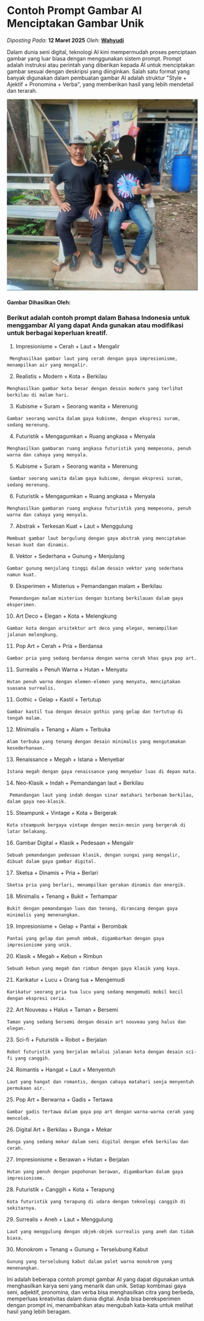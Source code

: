 # Contoh Prompt Gambar AI Menciptakan Gambar Unik

_Diposting Pada:_ **12 Maret 2025**
_Oleh:_  [**Wahyudi**](https://bandarlaundry.github.io/blog/author/wahyudi.html)

Dalam dunia seni digital, teknologi AI kini mempermudah proses penciptaan gambar yang luar biasa dengan menggunakan sistem prompt. Prompt adalah instruksi atau perintah yang diberikan kepada AI untuk menciptakan gambar sesuai dengan deskripsi yang diinginkan. Salah satu format yang banyak digunakan dalam pembuatan gambar AI adalah struktur "Style + Ajektif + Pronomina + Verba", yang memberikan hasil yang lebih mendetail dan terarah. 

![Contoh Prompt Gambar AI Menciptakan Gambar Unik](https://raw.githubusercontent.com/bandarlaundry/blog/refs/heads/images/bl-ade-dari-sulawesi-ke-bogor-demi-ikut-kelas-sabun.webp)

 #### Gambar Dihasilkan Oleh:


### Berikut adalah contoh prompt dalam Bahasa Indonesia untuk menggambar AI yang dapat Anda gunakan atau modifikasi untuk berbagai keperluan kreatif.

1. Impresionisme + Cerah + Laut + Mengalir

``` Menghasilkan gambar laut yang cerah dengan gaya impresionisme, menampilkan air yang mengalir.```

2. Realistis + Modern + Kota + Berkilau

``` Menghasilkan gambar kota besar dengan desain modern yang terlihat berkilau di malam hari. ```

3. Kubisme + Suram + Seorang wanita + Merenung

``` Gambar seorang wanita dalam gaya kubisme, dengan ekspresi suram, sedang merenung. ```

4. Futuristik + Mengagumkan + Ruang angkasa + Menyala

``` Menghasilkan gambaran ruang angkasa futuristik yang mempesona, penuh warna dan cahaya yang menyala. ```

5. Kubisme + Suram + Seorang wanita + Merenung

``` Gambar seorang wanita dalam gaya kubisme, dengan ekspresi suram, sedang merenung.```

6. Futuristik + Mengagumkan + Ruang angkasa + Menyala

``` Menghasilkan gambaran ruang angkasa futuristik yang mempesona, penuh warna dan cahaya yang menyala. ```

7. Abstrak + Terkesan Kuat + Laut + Menggulung

``` Membuat gambar laut bergulung dengan gaya abstrak yang menciptakan kesan kuat dan dinamis. ```

8. Vektor + Sederhana + Gunung + Menjulang

``` Gambar gunung menjulang tinggi dalam desain vektor yang sederhana namun kuat. ```

9. Eksperimen + Misterius + Pemandangan malam + Berkilau

``` Pemandangan malam misterius dengan bintang berkilauan dalam gaya eksperimen.```

10. Art Deco + Elegan + Kota + Melengkung

``` Gambar kota dengan arsitektur art deco yang elegan, menampilkan jalanan melengkung. ```

11. Pop Art + Cerah + Pria + Berdansa

``` Gambar pria yang sedang berdansa dengan warna cerah khas gaya pop art. ```

11. Surrealis + Penuh Warna + Hutan + Menyatu

``` Hutan penuh warna dengan elemen-elemen yang menyatu, menciptakan suasana surrealis. ```

11. Gothic + Gelap + Kastil + Tertutup

``` Gambar kastil tua dengan desain gothic yang gelap dan tertutup di tengah malam. ```

12. Minimalis + Tenang + Alam + Terbuka

``` Alam terbuka yang tenang dengan desain minimalis yang mengutamakan kesederhanaan. ```

13. Renaissance + Megah + Istana + Menyebar

``` Istana megah dengan gaya renaissance yang menyebar luas di depan mata. ```

14. Neo-Klasik + Indah + Pemandangan laut + Berkilau

``` Pemandangan laut yang indah dengan sinar matahari terbenam berkilau, dalam gaya neo-klasik.```

15. Steampunk + Vintage + Kota + Bergerak

``` Kota steampunk bergaya vintage dengan mesin-mesin yang bergerak di latar belakang. ```

16. Gambar Digital + Klasik + Pedesaan + Mengalir

``` Sebuah pemandangan pedesaan klasik, dengan sungai yang mengalir, dibuat dalam gaya gambar digital. ```

17. Sketsa + Dinamis + Pria + Berlari

``` Sketsa pria yang berlari, menampilkan gerakan dinamis dan energik. ```

18. Minimalis + Tenang + Bukit + Terhampar

``` Bukit dengan pemandangan luas dan tenang, dirancang dengan gaya minimalis yang menenangkan. ```

19. Impresionisme + Gelap + Pantai + Berombak

``` Pantai yang gelap dan penuh ombak, digambarkan dengan gaya impresionisme yang unik. ```

20. Klasik + Megah + Kebun + Rimbun

``` Sebuah kebun yang megah dan rimbun dengan gaya klasik yang kaya. ```

21. Karikatur + Lucu + Orang tua + Mengemudi

``` Karikatur seorang pria tua lucu yang sedang mengemudi mobil kecil dengan ekspresi ceria. ```

22. Art Nouveau + Halus + Taman + Bersemi

``` Taman yang sedang bersemi dengan desain art nouveau yang halus dan elegan. ```

23. Sci-fi + Futuristik + Robot + Berjalan

``` Robot futuristik yang berjalan melalui jalanan kota dengan desain sci-fi yang canggih. ```

24. Romantis + Hangat + Laut + Menyentuh

``` Laut yang hangat dan romantis, dengan cahaya matahari senja menyentuh permukaan air. ```

25. Pop Art + Berwarna + Gadis + Tertawa

``` Gambar gadis tertawa dalam gaya pop art dengan warna-warna cerah yang mencolok. ```

26. Digital Art + Berkilau + Bunga + Mekar

``` Bunga yang sedang mekar dalam seni digital dengan efek berkilau dan cerah. ```

27. Impresionisme + Berawan + Hutan + Berjalan

``` Hutan yang penuh dengan pepohonan berawan, digambarkan dalam gaya impresionisme. ```

28. Futuristik + Canggih + Kota + Terapung

``` Kota futuristik yang terapung di udara dengan teknologi canggih di sekitarnya. ```

29. Surrealis + Aneh + Laut + Menggulung

``` Laut yang menggulung dengan objek-objek surrealis yang aneh dan tidak biasa. ```

30. Monokrom + Tenang + Gunung + Terselubung Kabut

``` Gunung yang terselubung kabut dalam palet warna monokrom yang menenangkan. ```

Ini adalah beberapa contoh prompt gambar AI yang dapat digunakan untuk menghasilkan karya seni yang menarik dan unik. Setiap kombinasi gaya seni, adjektif, pronomina, dan verba bisa menghasilkan citra yang berbeda, memperluas kreativitas dalam dunia digital. Anda bisa bereksperimen dengan prompt ini, menambahkan atau mengubah kata-kata untuk melihat hasil yang lebih beragam.
